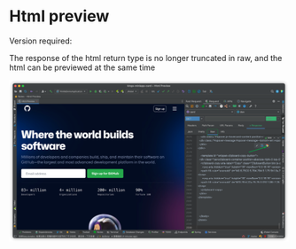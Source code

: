 # Html preview
Version required:<Badge text="2022.1.9" />

The response of the html return type is no longer truncated in raw, and the html can be previewed at the same time

![rawHtmlPreview](../../../.vuepress/public/img/rawHtmlPreview.png)
